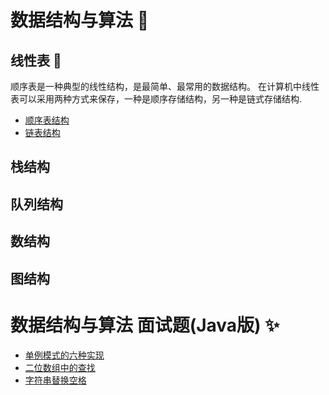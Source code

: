# 数据结构与算法 :dizzy:
## 线性表 :ox:
顺序表是一种典型的线性结构，是最简单、最常用的数据结构。
在计算机中线性表可以采用两种方式来保存，一种是顺序存储结构，另一种是链式存储结构.

- [顺序表结构](./src/dataStructure/orderList)
- [链表结构](./src/dataStructure/linkedList)

## 栈结构

## 队列结构

## 数结构

## 图结构

# 数据结构与算法 面试题(Java版) :sparkles:

- [单例模式的六种实现](src/review02)
- [二位数组中的查找](src/review03)
- [字符串替换空格](src/review04)
